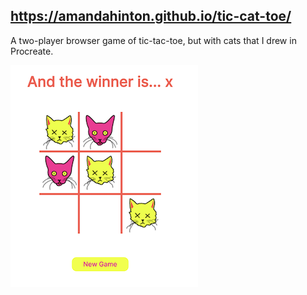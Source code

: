 
## https://amandahinton.github.io/tic-cat-toe/

A two-player browser game of tic-tac-toe, but with cats that I drew in Procreate.


![alt text](./public/ticcattoe.png)
